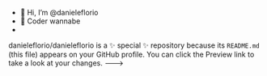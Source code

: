 - 👋 Hi, I’m @danieleflorio
- 👀 Coder wannabe 
- 
danieleflorio/danieleflorio is a ✨ special ✨ repository because its `README.md` (this file) appears on your GitHub profile.
You can click the Preview link to take a look at your changes.
--->
